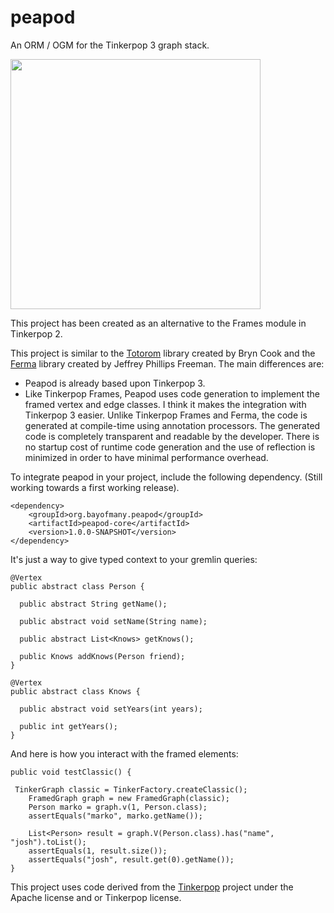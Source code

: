 # peapod
An ORM / OGM for the Tinkerpop 3 graph stack.

<img src="http://www.tinkerpop.com/docs/3.0.0.M6/images/tinkerpop-classic.png" width="400" >

This project has been created as an alternative to the Frames module in Tinkerpop 2.

This project is similar to the [Totorom](https://github.com/BrynCooke/totorom) library created by Bryn Cook and the [Ferma](https://github.com/Syncleus/Ferma) library created by Jeffrey Phillips Freeman. The main differences are:
* Peapod is already based upon Tinkerpop 3.
* Like Tinkerpop Frames, Peapod uses code generation to implement the framed vertex and edge classes. I think it makes the integration with Tinkerpop 3 easier. Unlike Tinkerpop Frames and Ferma, the code is generated at compile-time using  annotation processors. The generated code is completely transparent and readable by the developer. There is no startup cost of runtime code generation and the use of reflection is minimized in order to have minimal performance overhead.

To integrate peapod in your project, include the following dependency. (Still working towards a first working release).

    <dependency>
        <groupId>org.bayofmany.peapod</groupId>
        <artifactId>peapod-core</artifactId>
        <version>1.0.0-SNAPSHOT</version>
    </dependency>

It's just a way to give typed context to your gremlin queries:

    @Vertex
    public abstract class Person {
    
      public abstract String getName();
      
      public abstract void setName(String name);

      public abstract List<Knows> getKnows();
      
      public Knows addKnows(Person friend);
    }
    
    @Vertex
    public abstract class Knows {
    
      public abstract void setYears(int years);
      
      public int getYears();
    }

    
And here is how you interact with the framed elements:
    
    public void testClassic() {
    
     TinkerGraph classic = TinkerFactory.createClassic();
        FramedGraph graph = new FramedGraph(classic);
        Person marko = graph.v(1, Person.class);
        assertEquals("marko", marko.getName());

        List<Person> result = graph.V(Person.class).has("name", "josh").toList();
        assertEquals(1, result.size());
        assertEquals("josh", result.get(0).getName());
    }
    
This project uses code derived from the [Tinkerpop](http://www.tinkerpop.com/) project under the Apache license and or Tinkerpop license.
